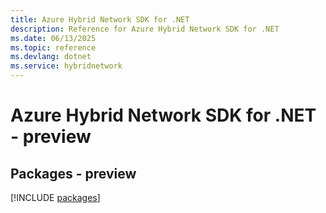 ```yaml
---
title: Azure Hybrid Network SDK for .NET
description: Reference for Azure Hybrid Network SDK for .NET
ms.date: 06/13/2025
ms.topic: reference
ms.devlang: dotnet
ms.service: hybridnetwork
---
```

# Azure Hybrid Network SDK for .NET - preview
## Packages - preview
[!INCLUDE [packages](hybrid-network-index.md)]